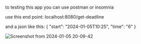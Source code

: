 to testing this app you can use postman or insomnia

use this end point: localhost:8080/get-deadline

and a json like this: 
{
    "start": "2024-01-05T10:25",
    "time": "6"
}

![Screenshot from 2024-01-05 20-09-42](https://github.com/LibLev/deadline-calculator-java/assets/46326408/9d495e94-a09f-4d1d-9af1-2e1084e9836c)
